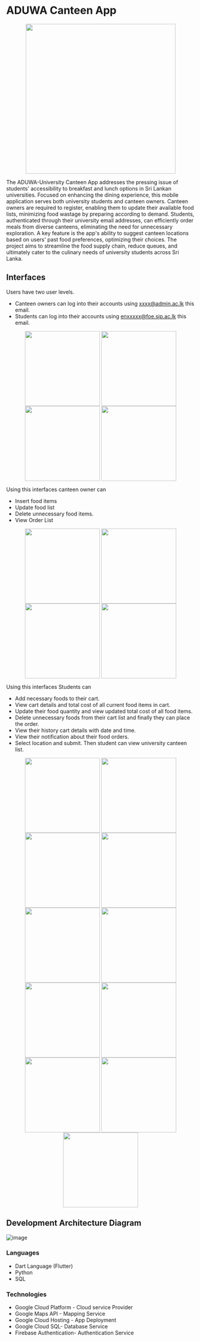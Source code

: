 # ADUWA Canteen App

<div align='center'>
 <img src="https://github.com/Judy0817/university_canteen/assets/119217708/9d2ab838-13d7-4465-bb97-97520d1d2892" width="400" align="center">
</div>

The ADUWA-University Canteen App addresses the pressing issue of students' accessibility to breakfast and lunch options in Sri Lankan universities. Focused on enhancing the dining experience, this mobile application serves both university students and canteen owners. Canteen owners are required to register, enabling them to update their available food lists, minimizing food wastage by preparing according to demand. Students, authenticated through their university email addresses, can efficiently order meals from diverse canteens, eliminating the need for unnecessary exploration. A key feature is the app's ability to suggest canteen locations based on users' past food preferences, optimizing their choices. The project aims to streamline the food supply chain, reduce queues, and ultimately cater to the culinary needs of university students across Sri Lanka.

## Interfaces
Users have two user levels. 
- Canteen owners can log into their accounts using xxxx@admin.ac.lk this email. 
- Students can log into their accounts using enxxxxx@foe.sjp.ac.lk this email. 
<div align='center'>
   <img src="https://github.com/Judy0817/ADUWA-Canteen-App/assets/119217708/7c59531a-d8df-4106-9043-ac1424a9654e" width="200" align="center">
   <img src="https://github.com/Judy0817/ADUWA-Canteen-App/assets/119217708/0f81ce37-318b-4d68-8761-a805068e2e99" width="200" align="center">
   <img src="https://github.com/Judy0817/ADUWA-Canteen-App/assets/119217708/21fddd73-c850-4b64-8894-950f7aaa402d" width="200" align="center">
   <img src="https://github.com/Judy0817/ADUWA-Canteen-App/assets/119217708/f3af38ea-74ae-44eb-894a-4bf2edd006d5" width="200" align="center">
</div>

Using this interfaces canteen owner can 
- Insert food items
- Update food list 
- Delete unnecessary food items.
- View Order List

<div align='center'>
   <img src="https://github.com/Judy0817/ADUWA-Canteen-App/assets/119217708/e79ebd46-ce10-4119-863b-67284314e689" width="200" align="center">
   <img src="https://github.com/Judy0817/ADUWA-Canteen-App/assets/119217708/8bae888d-e90c-4d55-9409-e0e5fa707d0e" width="200" align="center">
   <img src="https://github.com/Judy0817/ADUWA-Canteen-App/assets/119217708/8f6ba9ae-0aa1-42fe-a45a-4c1f080c46c7" width="200" align="center">
   <img src="https://github.com/Judy0817/ADUWA-Canteen-App/assets/119217708/8f4835f0-ea5a-4db9-b5a3-09e0c8d2d624" width="200" align="center">
</div>

Using this interfaces Students can 
- Add necessary foods to their cart.
- View cart details and total cost of all current food items in cart.
- Update their food quantity and view updated total cost of all food items.
- Delete unnecessary foods from their cart list and finally they can place the order.
- View their history cart details with date and time.
- View their notification about their food orders.
- Select location and submit. Then student can view university canteen list. 

<div align='center'>
   <img src="https://github.com/Judy0817/ADUWA-Canteen-App/assets/119217708/d1401b0b-c57e-4556-b3c9-f13cc957655a" width="200" align="center">
   <img src="https://github.com/Judy0817/ADUWA-Canteen-App/assets/119217708/a097e9b8-17db-4473-99f4-f98785182ec8" width="200" align="center">
   <img src="https://github.com/Judy0817/ADUWA-Canteen-App/assets/119217708/c17f055d-31b7-4621-88a8-345b2278ffac" width="200" align="center">
   <img src="https://github.com/Judy0817/ADUWA-Canteen-App/assets/119217708/8f4835f0-ea5a-4db9-b5a3-09e0c8d2d624" width="200" align="center">
   <img src="https://github.com/Judy0817/ADUWA-Canteen-App/assets/119217708/be8cfc35-9372-496d-849f-096becca067a" width="200" align="center">
   <img src="https://github.com/Judy0817/ADUWA-Canteen-App/assets/119217708/ebb46cbf-aabc-401f-acae-b69c54970cb0" width="200" align="center">
   <img src="https://github.com/Judy0817/ADUWA-Canteen-App/assets/119217708/70b690ef-a5d0-4c8d-b3b9-0b4c02e0a0d1" width="200" align="center">
   <img src="https://github.com/Judy0817/ADUWA-Canteen-App/assets/119217708/302298c9-f846-4690-8125-22eda503ed60" width="200" align="center">
   <img src="https://github.com/Judy0817/ADUWA-Canteen-App/assets/119217708/d0b1b0a5-491a-41e4-b4ab-b467609f332c" width="200" align="center">
   <img src="https://github.com/Judy0817/ADUWA-Canteen-App/assets/119217708/de188e7c-6c80-45b7-b113-5b6f2c6607e0" width="200" align="center">
   <img src="https://github.com/Judy0817/ADUWA-Canteen-App/assets/119217708/aa20f951-8bed-45f0-af60-ee9ece233a24" width="200" align="center">
</div>


## Development Architecture Diagram
![image](https://github.com/Judy0817/university_canteen/assets/119217708/e21bf7d0-7916-4f0a-988d-8f93084f6a86)

### Languages
* Dart Language (Flutter)
* Python
* SQL
### Technologies
* Google Cloud Platform - Cloud service Provider
* Google Maps API  -  Mapping Service
* Google Cloud Hosting - App Deployment
* Google Cloud SQL- Database Service
* Firebase Authentication- Authentication Service
  
  


